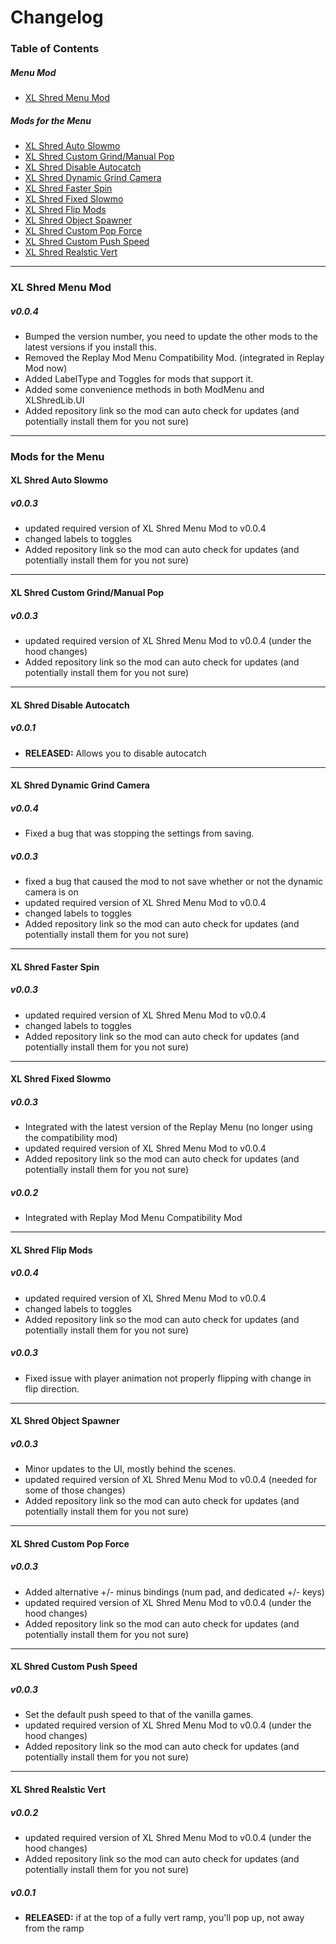 # Changelog

### Table of Contents
##### Menu Mod
- [XL Shred Menu Mod](#xl-shred-menu-mod)
##### Mods for the Menu
- [XL Shred Auto Slowmo](#xl-shred-auto-slowmo)
- [XL Shred Custom Grind/Manual Pop](#xl-shred-custom-grindmanual-pop)
- [XL Shred Disable Autocatch](#xl-shred-disable-autocatch)
- [XL Shred Dynamic Grind Camera](#xl-shred-dynamic-grind-camera)
- [XL Shred Faster Spin](#xl-shred-faster-spin)
- [XL Shred Fixed Slowmo](#xl-shred-fixed-slowmo)
- [XL Shred Flip Mods](#xl-shred-flip-mods)
- [XL Shred Object Spawner](#xl-shred-object-spawner)
- [XL Shred Custom Pop Force](#xl-shred-custom-pop-force)
- [XL Shred Custom Push Speed](#xl-shred-custom-push-speed)
- [XL Shred Realstic Vert](#xl-shred-realistic-vert)
---

### XL Shred Menu Mod
##### v0.0.4
- Bumped the version number, you need to update the other mods to the latest versions if you install this.
- Removed the Replay Mod Menu Compatibility Mod. (integrated in Replay Mod now)
- Added LabelType and Toggles for mods that support it.
- Added some convenience methods in both ModMenu and XLShredLib.UI
- Added repository link so the mod can auto check for updates (and potentially install them for you not sure)

---
### Mods for the Menu
#### XL Shred Auto Slowmo
##### v0.0.3
- updated required version of XL Shred Menu Mod to v0.0.4
- changed labels to toggles
- Added repository link so the mod can auto check for updates (and potentially install them for you not sure)
---
#### XL Shred Custom Grind/Manual Pop
##### v0.0.3
- updated required version of XL Shred Menu Mod to v0.0.4 (under the hood changes)
- Added repository link so the mod can auto check for updates (and potentially install them for you not sure)
---
#### XL Shred Disable Autocatch
##### v0.0.1
- **RELEASED:** Allows you to disable autocatch
---
#### XL Shred Dynamic Grind Camera
##### v0.0.4
- Fixed a bug that was stopping the settings from saving.
##### v0.0.3
- fixed a bug that caused the mod to not save whether or not the dynamic camera is on
- updated required version of XL Shred Menu Mod to v0.0.4
- changed labels to toggles
- Added repository link so the mod can auto check for updates (and potentially install them for you not sure)
---
#### XL Shred Faster Spin
##### v0.0.3
- updated required version of XL Shred Menu Mod to v0.0.4
- changed labels to toggles
- Added repository link so the mod can auto check for updates (and potentially install them for you not sure)
---
#### XL Shred Fixed Slowmo
##### v0.0.3
- Integrated with the latest version of the Replay Menu (no longer using the compatibility mod)
- updated required version of XL Shred Menu Mod to v0.0.4
- Added repository link so the mod can auto check for updates (and potentially install them for you not sure)
##### v0.0.2
- Integrated with Replay Mod Menu Compatibility Mod
---
#### XL Shred Flip Mods
##### v0.0.4
- updated required version of XL Shred Menu Mod to v0.0.4
- changed labels to toggles
- Added repository link so the mod can auto check for updates (and potentially install them for you not sure)
##### v0.0.3
- Fixed issue with player animation not properly flipping with change in flip direction.
---
#### XL Shred Object Spawner
##### v0.0.3
- Minor updates to the UI, mostly behind the scenes.
- updated required version of XL Shred Menu Mod to v0.0.4 (needed for some of those changes)
- Added repository link so the mod can auto check for updates (and potentially install them for you not sure)
---
#### XL Shred Custom Pop Force
##### v0.0.3
- Added alternative +/- minus bindings (num pad, and dedicated +/- keys)
- updated required version of XL Shred Menu Mod to v0.0.4 (under the hood changes)
- Added repository link so the mod can auto check for updates (and potentially install them for you not sure)
---
#### XL Shred Custom Push Speed
##### v0.0.3
- Set the default push speed to that of the vanilla games.
- updated required version of XL Shred Menu Mod to v0.0.4 (under the hood changes)
- Added repository link so the mod can auto check for updates (and potentially install them for you not sure)
---
#### XL Shred Realstic Vert
##### v0.0.2
- updated required version of XL Shred Menu Mod to v0.0.4 (under the hood changes)
- Added repository link so the mod can auto check for updates (and potentially install them for you not sure)
##### v0.0.1
- **RELEASED:** if at the top of a fully vert ramp, you'll pop up, not away from the ramp